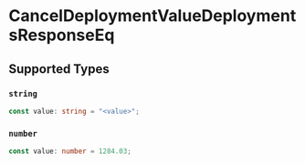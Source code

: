 # CancelDeploymentValueDeploymentsResponseEq


## Supported Types

### `string`

```typescript
const value: string = "<value>";
```

### `number`

```typescript
const value: number = 1284.03;
```

